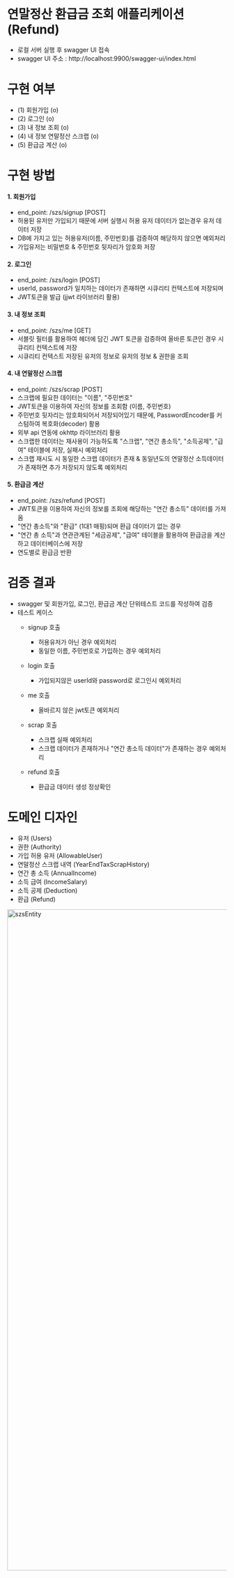 # 연말정산 환급금 조회 애플리케이션 (Refund)

- 로컬 서버 실행 후 swagger UI 접속
- swagger UI 주소 : http://localhost:9900/swagger-ui/index.html

# 구현 여부
- (1) 회원가입 (o)
- (2) 로그인 (o)
- (3) 내 정보 조회 (o)
- (4) 내 정보 연말정산 스크랩 (o)
- (5) 환급금 계산 (o)

# 구현 방법
#### 1. 회원가입

- end_point: /szs/signup [POST]
- 허용된 유저만 가입되기 때문에 서버 실행시 허용 유저 데이터가 없는경우 유저 데이터 저장
- DB에 가지고 있는 허용유저(이름, 주민번호)를 검증하여 해당하지 않으면 예외처리
- 가입유저는 비밀번호 & 주민번호 뒷자리가 암호화 저장

#### 2. 로그인

- end_point: /szs/login [POST]
- userId, password가 일치하는 데이터가 존재하면 시큐리티 컨텍스트에 저장되며
- JWT토큰을 발급 (jjwt 라이브러리 활용)

#### 3. 내 정보 조회

- end_point: /szs/me [GET]
- 서블릿 필터를 활용하여 헤더에 담긴 JWT 토큰을 검증하여 올바른 토큰인 경우 시큐리티 컨텍스트에 저장
- 시큐리티 컨텍스트 저장된 유저의 정보로 유저의 정보 & 권한을 조회

#### 4. 내 연말정산 스크랩

- end_point: /szs/scrap [POST]
- 스크랩에 필요한 데이터는 "이름", "주민번호"
- JWT토큰을 이용하여 자신의 정보를 조회함 (이름, 주민번호)
- 주민번호 뒷자리는 암호화되어서 저장되어있기 때문에, PasswordEncoder를 커스텀하여 복호화(decoder) 활용
- 외부 api 연동에 okhttp 라이브러리 활용
- 스크랩한 데이터는 재사용이 가능하도록 "스크랩", "연간 총소득", "소득공제", "급여" 테이블에 저장, 실패시 예외처리
- 스크랩 재시도 시 동일한 스크랩 데이터가 존재 & 동일년도의 연말정산 소득데이터가 존재하면 추가 저장되지 않도록 예외처리

#### 5. 환급금 계산

- end_point: /szs/refund [POST]
- JWT토큰을 이용하여 자신의 정보를 조회에 해당하는 "연간 총소득" 데이터를 가져옴
- "연간 총소득"와 "환급" (1대1 매핑)되며 환급 데이터가 없는 경우
- "연간 총 소득"과 연관관계된 "세금공제", "급여" 테이블을 활용하여 환급금을 계산하고 데이터베이스에 저장
- 연도별로 환급금 반환

# 검증 결과

- swagger 및 회원가입, 로그인, 환급금 계산 단위테스트 코드를 작성하여 검증
- 테스트 케이스
  - signup 호출
    - 허용유저가 아닌 경우 예외처리
    - 동일한 이름, 주민번호로 가입하는 경우 예외처리

  - login 호출
    - 가입되지않은 userId와 password로 로그인시 예외처리

  - me 호출
    - 올바르지 않은 jwt토큰 예외처리
   
  - scrap 호출
    - 스크랩 실패 예외처리
    - 스크랩 데이터가 존재하거나 "연간 총소득 데이터"가 존재하는 경우 예외처리

  - refund 호출
    - 환급금 데이터 생성 정상확인

# 도메인 디자인

  * 유저 (Users)
  * 권한 (Authority)
  * 가입 허용 유저 (AllowableUser)
  * 연말정산 스크랩 내역 (YearEndTaxScrapHistory)
  * 연간 총 소득 (AnnualIncome)
  * 소득 급여 (IncomeSalary)
  * 소득 공제 (Deduction)
  * 환급 (Refund)

<img width="1517" alt="szsEntity" src="https://github.com/ljh468/refund_project/assets/64997253/71c28f91-e806-4c7d-9bc9-9edc54230738">


